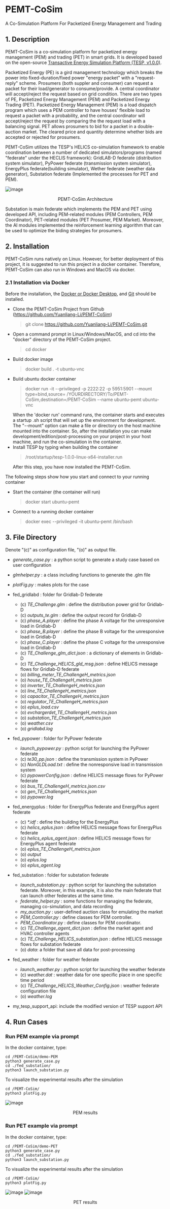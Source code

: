 # PEMT-CoSim

A Co-Simulation Platform For Packetized Energy Management and Trading

## 1. Description
PEMT-CoSim is a co-simulation platform for packetized energy management (PEM) and trading (PET) in smart grids. It is developed based on the open-source [Transactive Energy Simulation Platform (TESP, v1.0.0)](https://tesp.readthedocs.io/en/latest/TESP_Overview.html#). 


Packetized Energy (PE) is a gird management technology which breaks the power into fixed-duration/fixed power "energy packet" with a "request-reply" scheme. Prosumers (both suppler and consumer) can request a packet for their load/generator to consume/provide. A central coordinator will accept/reject the request based on grid condition. There are two types of PE, Packetized Energy Management (PEM) and Packetized Energy Trading (PET). Packetized Energy Management (PEM) is a load dispatch program which uses a PEM controller to have houses' flexible load to request a packet with a probability, and the central coordinator will accept/reject the request by comparing the the request load with a balancing signal. PET allows prosumers to bid for a packet in a double-auction market. The cleared price and quantity determine whether bids are accepted or rejected for prosumers. 

PEMT-CoSim utilizes the TESP's HELICS co-simulation framework to enable coordination between a number of dedicated simulators/programs (named "federate" under the HECLIS framework): GridLAB-D federate (distribution system simulator),  PyPower federate (transmission system simulator), EnergyPlus federate(building simulator), Wether federate (weather data generator), Substation federate (Implemented the processes for PET and PEM). 

![image](./doc_images/co-simulation-platform.png)
<center>PEMT-CoSim Architecture</center>

Substation is main federate which implements the PEM and PET using developed API, including PEM-related modules (PEM Controllers, PEM Coordinator), PET-related modules (PET Prosumer, PEM Market). Moreover, the AI modules implemented the reinforcement learning algorithm that can be used to optimize the biding strategies for prosumers.


## 2. Installation
PEMT-CoSim runs natively on Linux. However, for better deployment of this project,  it is suggested to run this project in a docker container. Therefore, PEMT-CoSim can also run in Windows and MacOS via docker. 

### 2.1 Installation via Docker 
Before the installation, the [Docker or Docker Desktop](https://www.docker.com/products/docker-desktop), and [Git](https://git-scm.com/) should be installed. 

- Clone the PEMT-CoSim Project from Github (https://github.com/Yuanliang-Li/PEMT-CoSim)
    > git clone https://github.com/Yuanliang-Li/PEMT-CoSim.git
    >
- Open a command prompt in Linux/Windows/MacOS, and cd into the "docker" directory of the PEMT-CoSim project.
    > cd docker
    >
- Build docker image
    > docker build . -t ubuntu-vnc
    >
- Build ubuntu docker container
    > docker run -it --privileged -p 2222:22 -p 5951:5901 --mount type=bind,source= /YOURDIRECTORY/To/PEMT-CoSim,destination=/PEMT-CoSim --name ubuntu-pemt ubuntu-vnc
    >
    When the 'docker run' command runs, the container starts and executes a startup .sh script that will set up the environment for development. \
    The "--mount" option can make a file or directory on the host machine mounted into the container. So, after the installation you can make development/edition/post-processing on your project in your host machine, and run the co-simulation in the container.
- Install TESP by typing when building the container
    > /root/startup/tesp-1.0.0-linux-x64-installer.run
    >
    After this step, you have now installed the PEMT-CoSim.

The following steps show how you start and connect to your running container
- Start the container (the container will run)
    > docker start ubuntu-pemt
- Connect to a running docker container
    > docker exec --privileged -it ubuntu-pemt /bin/bash


## 3. File Directory 
Denote "(c)" as configuration file, "(o)" as output file.
* _generate_case.py_ : a python script to generate a study case based on user configuration
* _glmhelper.py_ : a class including functions to generate the .glm file
* _plotFig.py_ : makes plots for the case
* fed_gridlabd : folder for Gridlab-D federate
   * (c) _TE_Challenge.glm_ : define the distribution power grid for Gridlab-D
   * (c) _outputs_te.glm_ : define the output record for Gridlab-D
   * (c) _phase_A.player_ : define the phase A voltage for the unresponsive load in Gridlab-D
   * (c) _phase_B.player_ : define the phase B voltage for the unresponsive load in Gridlab-D
   * (c) _phase_C.player_ : define the phase C voltage for the unresponsive load in Gridlab-D
   * (c) _TE_Challenge_glm_dict.json_ : a dictionary of elements in Gridlab-D
   * (c) _TE_Challenge_HELICS_gld_msg.json_ : define HELICS message flows for Gridlab-D federate
   * (o) _billing_meter_TE_ChallengeH_metrics.json_
   * (o) _house_TE_ChallengeH_metrics.json_
   * (o) _inverter_TE_ChallengeH_metrics.json_
   * (o) _line_TE_ChallengeH_metrics.json_
   * (o) _capacitor_TE_ChallengeH_metrics.json_
   * (o) _regulator_TE_ChallengeH_metrics.json_
   * (o) _eplus_load.csv_
   * (o) _evchargerdet_TE_ChallengeH_metrics.json_
   * (o) _substation_TE_ChallengeH_metrics.json_
   * (o) _weather.csv_
   * (o) _gridlabd.log_
* fed_pypower : folder for PyPower federate
   * _launch_pypower.py_ : python script for launching the PyPower federate
   * (c) _te30_pp.json_ : define the transmission system in PyPower 
   * (c) _NonGLDLoad.txt_ : define the nonresponsive load in transmission system
   * (c) _pypowerConfig.json_ : define HELICS message flows for PyPower federate
   * (o) _bus_TE_ChallengeH_metrics.json.csv_
   * (o) _gen_TE_ChallengeH_metrics.json_
   * (o) _pypower.log_
* fed_energyplus : folder for EnergyPlus federate and EnergyPlus agent federate
   * (c) _*.idf_ : define the building for the EnergyPlus
   * (c) _helics_eplus.json_ : define HELICS message flows for EnergyPlus federate
   * (c) _helics_eplus_agent.json_ : define HELICS message flows for EnergyPlus agent federate
   * (o) _eplus_TE_ChallengeH_metrics.json_
   * (o) _output_
   * (o) _eplus.log_
   * (o) _eplus_agent.log_
* fed_substation : folder for substation federate
   * _launch_substation.py_ : python script for launching the substation federate. Moreover, in this example, it is also the main federate that can launch other federates at the same time.
   * _federate_helper.py_ : some functions for managing the federate, managing co-simulation, and data recording
   * _my_auction.py_ : user-defined auction class for emulating the market
   * _PEM_Controller.py_ : define classes for PEM controller. 
   * _PEM_Coordinator.py_ : define classes for PEM coordinator. 
   * (c) _TE_Challenge_agent_dict.json_ : define the market agent and HVAC controller agents
   * (c) _TE_Challenge_HELICS_substation.json_ : define HELICS message flows for substation federate
   * (o) _data_: a folder that save all data for post-processing
* fed_weather : folder for weather federate
   * _launch_weather.py_ : python script for launching the weather federate
   * (c) _weather.dat_ : weather data for one specific place in one specific time period
   * (c) _TE_Challenge_HELICS_Weather_Config.json_ : weather federate configuration file
   * (o) _weather.log_

* my_tesp_support_api: include the modified version of TESP support API





## 4. Run Cases
### Run PEM example via prompt
In the docker container, type:
```
cd /PEMT-CoSim/demo-PEM
python3 generate_case.py 
cd ./fed_substation/
python3 launch_substation.py
```
To visualize the experimental results after the simulation
```
cd /PEMT-CoSim/
python3 plotFig.py
```
![image](./doc_images/result-PEM.png)
<center>PEM results</center>


### Run PET example via prompt
In the docker container, type:
```
cd /PEMT-CoSim/demo-PET
python3 generate_case.py 
cd ./fed_substation/
python3 launch_substation.py
```
To visualize the experimental results after the simulation
```
cd /PEMT-CoSim/
python3 plotFig.py
```
![image](./doc_images/result-PET.png)
![image](./doc_images/result-PET2.png)
<center>PET results</center>

